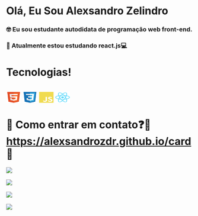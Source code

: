  # Olá, Eu  Sou Alexsandro Zelindro

### 🤓 Eu sou estudante autodidata de programação web front-end.
### 🧠 Atualmente estou estudando react.js💻

##

# Tecnologias!

<div style="display: inline_block"><br>

<img align="center" alt="Alexsandro-HTML" height="30" width="40" src="https://raw.githubusercontent.com/devicons/devicon/master/icons/html5/html5-original.svg">

 <img align="center" alt="Alexsandro-CSS" height="30" width="40" src="https://raw.githubusercontent.com/devicons/devicon/master/icons/css3/css3-original.svg">

  <img align="center" alt="Alexsandro-Js" height="30" width="40" src="https://raw.githubusercontent.com/devicons/devicon/master/icons/javascript/javascript-plain.svg">

  
  <img align="center" alt="Alexsandro-React" height="30" width="40" src="https://raw.githubusercontent.com/devicons/devicon/master/icons/react/react-original.svg">

</div>
  
##
# 👀 Como entrar em contato❓🤔 https://alexsandrozdr.github.io/card  🪪

<div>
  <a href="https://www.youtube.com/@joker-pdc2917/videos" target="_blank"><img src="https://img.shields.io/badge/YouTube-FF0000?style=for-the-badge&logo=youtube&logoColor=white" target="_blank"></a>
  
  <a href="https://www.instagram.com/alexsandro.zdr" target="_blank"><img src="https://img.shields.io/badge/-Instagram-%23E4405F?style=for-the-badge&logo=instagram&logoColor=white" target="_blank"></a>
 	
 
  <a href = "andynhozdr@gmail.com"><img src="https://img.shields.io/badge/-Gmail-%23333?style=for-the-badge&logo=gmail&logoColor=white" target="_blank"></a>
 
  <a href="https://www.linkedin.com/in/alexsandro-zdr-94562825b/" target="_blank"><img src="https://img.shields.io/badge/-LinkedIn-%230077B5?style=for-the-badge&logo=linkedin&logoColor=white" target="_blank"></a> 
  
</div>



